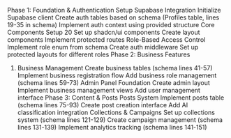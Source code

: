 Phase 1: Foundation & Authentication
Setup Supabase Integration
Initialize Supabase client
Create auth tables based on schema (Profiles table, lines 19-35 in schema)
Implement auth context using provided structure
Core Components Setup
20
Set up shadcn/ui components
Create layout components
Implement protected routes
Role-Based Access Control
Implement role enum from schema
Create auth middleware
Set up protected layouts for different roles
Phase 2: Business Features
1. Business Management
Create business tables (schema lines 41-57)
Implement business registration flow
Add business role management (schema lines 59-73)
Admin Panel Foundation
Create admin layout
Implement business management views
Add user management interface
Phase 3: Content & Posts
Posts System
Implement posts table (schema lines 75-93)
Create post creation interface
Add AI classification integration
Collections & Campaigns
Set up collections system (schema lines 121-129)
Create campaign management (schema lines 131-139)
Implement analytics tracking (schema lines 141-151)